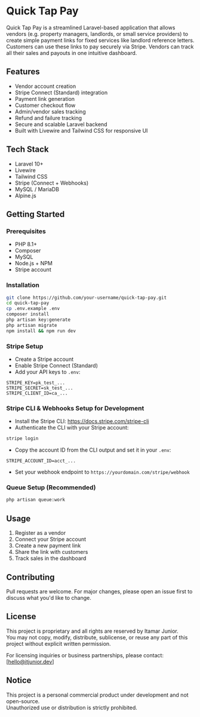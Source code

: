 # Quick Tap Pay

Quick Tap Pay is a streamlined Laravel-based application that allows vendors (e.g. property managers, landlords, or small service providers) to create simple payment links for fixed services like landlord reference letters. Customers can use these links to pay securely via Stripe. Vendors can track all their sales and payouts in one intuitive dashboard.

## Features

- Vendor account creation
- Stripe Connect (Standard) integration
- Payment link generation
- Customer checkout flow
- Admin/vendor sales tracking
- Refund and failure tracking
- Secure and scalable Laravel backend
- Built with Livewire and Tailwind CSS for responsive UI

## Tech Stack

- Laravel 10+
- Livewire
- Tailwind CSS
- Stripe (Connect + Webhooks)
- MySQL / MariaDB
- Alpine.js

## Getting Started

### Prerequisites

- PHP 8.1+
- Composer
- MySQL
- Node.js + NPM
- Stripe account

### Installation

```bash
git clone https://github.com/your-username/quick-tap-pay.git
cd quick-tap-pay
cp .env.example .env
composer install
php artisan key:generate
php artisan migrate
npm install && npm run dev
```

### Stripe Setup

- Create a Stripe account
- Enable Stripe Connect (Standard)
- Add your API keys to `.env`:

```
STRIPE_KEY=pk_test_...
STRIPE_SECRET=sk_test_...
STRIPE_CLIENT_ID=ca_...
```

### Stripe CLI & Webhooks Setup for Development

- Install the Stripe CLI: https://docs.stripe.com/stripe-cli
- Authenticate the CLI with your Stripe account:
```bash
stripe login
```
- Copy the account ID from the CLI output and set it in your `.env`:
```
STRIPE_ACCOUNT_ID=acct_...
```

- Set your webhook endpoint to `https://yourdomain.com/stripe/webhook`

### Queue Setup (Recommended)

```bash
php artisan queue:work
```

## Usage

1. Register as a vendor
2. Connect your Stripe account
3. Create a new payment link
4. Share the link with customers
5. Track sales in the dashboard

## Contributing

Pull requests are welcome. For major changes, please open an issue first to discuss what you'd like to change.

## License

This project is proprietary and all rights are reserved by Itamar Junior.  
You may not copy, modify, distribute, sublicense, or reuse any part of this project without explicit written permission.

For licensing inquiries or business partnerships, please contact: [hello@itjunior.dev]

## Notice

This project is a personal commercial product under development and not open-source.  
Unauthorized use or distribution is strictly prohibited.
